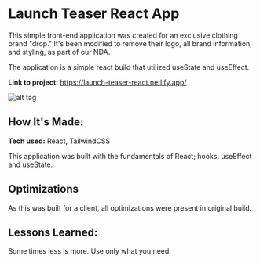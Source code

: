 # Launch Teaser React App
This simple front-end application was created for an exclusive clothing brand "drop." It's been modified to remove their logo, all brand information, and styling, as part of our NDA.

The application is a simple react build that utilized useState and useEffect.

**Link to project:** https://launch-teaser-react.netlify.app/

![alt tag](https://user-images.githubusercontent.com/90182862/192789020-942398f4-da45-4c55-9e0f-ebc2c7b13781.png)

## How It's Made:

**Tech used:** React, TailwindCSS

This application was built with the fundamentals of React; hooks: useEffect and useState.

## Optimizations

As this was built for a client, all optimizations were present in original build.

## Lessons Learned:

Some times less is more. Use only what you need.
